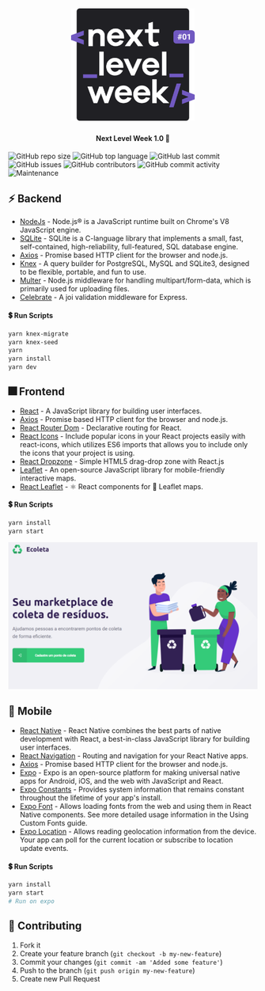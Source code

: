 <h1 align="center">
    <img alt="NextLevelWeek" title="#NextLevelWeek" src=".github/nlw.svg" width="250px" />
</h1>

<h4 align="center"> 
	Next Level Week 1.0 🚀
</h4>

![GitHub repo size](https://img.shields.io/github/repo-size/tacsio/nextlevelweek1?color=%237159c1)
![GitHub top language](https://img.shields.io/github/languages/top/tacsio/nextlevelweek1?color=%237159c1)
![GitHub last commit](https://img.shields.io/github/last-commit/tacsio/nextlevelweek1?color=%237159c1)
![GitHub issues](https://img.shields.io/github/issues-raw/tacsio/nextlevelweek1?color=%237159c1)
![GitHub contributors](https://img.shields.io/github/contributors/tacsio/nextlevelweek1?color=%237159c1)
![GitHub commit activity](https://img.shields.io/github/commit-activity/w/tacsio/nextlevelweek1?color=%237159c1)
![Maintenance](https://img.shields.io/maintenance/yes/2020?color=%237159c1)

## :zap: Backend

- [NodeJs][nodejs] - Node.js® is a JavaScript runtime built on Chrome's V8 JavaScript engine.
- [SQLite][sqlite] - SQLite is a C-language library that implements a small, fast, self-contained, high-reliability, full-featured, SQL database engine. 
- [Axios][axios] - Promise based HTTP client for the browser and node.js.
- [Knex](http://knexjs.org/) - A query builder for PostgreSQL, MySQL and SQLite3, designed to be flexible, portable, and fun to use.
- [Multer](https://github.com/expressjs/multer) - Node.js middleware for handling multipart/form-data, which is primarily used for uploading files.
- [Celebrate](https://github.com/arb/celebrate) - A joi validation middleware for Express.


#### :heavy_dollar_sign: Run Scripts
```bash
yarn knex-migrate
yarn knex-seed
yarn 
yarn install
yarn dev
```

## :fireworks: Frontend

- [React][reactjs] - A JavaScript library for building user interfaces.
- [Axios][axios] - Promise based HTTP client for the browser and node.js.
- [React Router Dom](https://github.com/ReactTraining/react-router#readme) - Declarative routing for React.
- [React Icons](https://react-icons.github.io/react-icons/) - Include popular icons in your React projects easily with react-icons, which utilizes ES6 imports that allows you to include only the icons that your project is using.
- [React Dropzone](https://react-dropzone.js.org/) - Simple HTML5 drag-drop zone with React.js
- [Leaflet](https://leafletjs.com/) - An open-source JavaScript library for mobile-friendly interactive maps.
- [React Leaflet](https://react-leaflet.js.org/) - ⚛️ React components for 🍃 Leaflet maps.

#### :heavy_dollar_sign: Run Scripts
```bash
yarn install
yarn start
```

![backend](.github/web.png)

## :iphone: Mobile

- [React Native][reactnative] - React Native combines the best parts of native development with React, a best-in-class JavaScript library for building user interfaces.
- [React Navigation](https://reactnavigation.org/) - Routing and navigation for your React Native apps.
- [Axios][axios] - Promise based HTTP client for the browser and node.js.
- [Expo][expo] - Expo is an open-source platform for making universal native apps for Android, iOS, and the web with JavaScript and React.
- [Expo Constants](https://docs.expo.io/versions/latest/sdk/constants/) - Provides system information that remains constant throughout the lifetime of your app's install.
- [Expo Font](https://docs.expo.io/versions/latest/sdk/font/) - Allows loading fonts from the web and using them in React Native components. See more detailed usage information in the Using Custom Fonts guide.
- [Expo Location](https://docs.expo.io/versions/latest/sdk/location/) - Allows reading geolocation information from the device. Your app can poll for the current location or subscribe to location update events.

#### :heavy_dollar_sign: Run Scripts
```bash
yarn install
yarn start
# Run on expo
```

## :bullettrain_side: Contributing

1. Fork it
2. Create your feature branch (`git checkout -b my-new-feature`)
3. Commit your changes (`git commit -am 'Added some feature'`)
4. Push to the branch (`git push origin my-new-feature`)
5. Create new Pull Request


[rocketseat]: https://github.com/rocketseat
[nodejs]: https://nodejs.org
[reactjs]: https://reactjs.org/
[sqlite]:https://www.sqlite.org/index.html
[axios]: https://github.com/axios/axios
[expo]: https://expo.io/
[reactnative]: https://reactnative.dev/

[nlw]: https://github.com/tacsio/nextlevelweek1/blob/master/.github/nlw.svg
